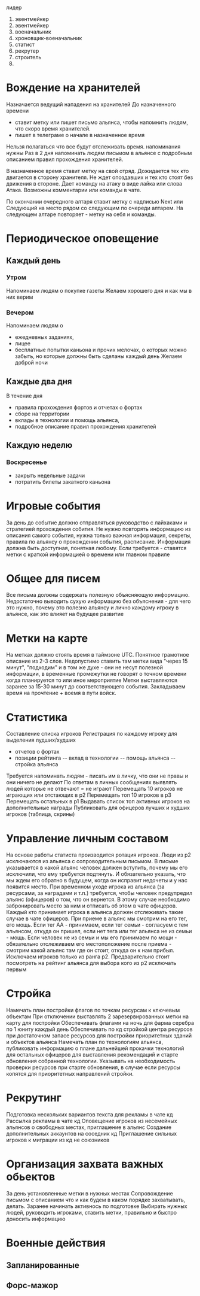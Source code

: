 лидер
1. эвентмейкер
2. эвентмейкер
3. военачальник
4. хроновщик-военачальник
5. статист
6. рекрутер
7. строитель
8.


# Вождение на хранителей

Назначается ведущий нападения на хранителей
До назначенного времени
- ставит метку или пишет письмо альянса, чтобы напомнить людям, что скоро время хранителей.
- пишет в телеграме о начале в назначенное время

Нельзя полагаться что все будут отслеживать время. напоминания нужны
Раз в 2 дня напоминать людям письмом в альянсе с подробным описанием правил прохождения хранителей.

В назначенное время ставит метку на свой отряд.
Дожидается тех кто двигается в сторону хранителя.
Не ждет опоздавших и тех кто стоят без движения в стороне.
Дает команду на атаку в виде лайка или слова Атака.
Возможны комментарии или команды в чате.

По окончании очередного алтаря ставит метку с надписью Next или Следующий на место рядом со следующим по очереди алтарем.
На следующем алтаре повторяет - метку на себя и команды.


# Периодическое оповещение

## Каждый день
### Утром
Напоминаем людям о покупке газеты
Желаем хорошего дня и как мы в них верим

### Вечером
Напоминаем людям о 
- ежедневных заданиях,
- лицее
- бесплатные попытки каньона
и прочих мелочах, о которых можно забыть, но которые должны быть сделаны каждый день
Желаем доброй ночи

## Каждые два дня
В течение дня
- правила прохождения фортов и отчетах о фортах
- сборе на территории
- вклады в технологии и помощь альянса,
- подробное описание правил прохождения хранителей

## Каждую неделю
### Воскресенье
- закрыть недельные задачи
- потратить билеты закатного каньона


# Игровые события
За день до событие должно отправляться руководство с лайхаками и стратегией прохождения собития. Не нужно повторять информацию из описания самого события, нужна только важная информация, секреты, правила по альянсу о прохождении события, расписание.
Информация должна быть доступная, понятная любому.
Если требуется - ставятся метки с краткой информацией о времени или главном правиле

# Общее для писем
Все письма должны содержать полезную объясняющую информацию. Недостаточно выводить сухую информацию без объяснения - для чего это нужно, почему это полезно альянсу и лично каждому игроку в альянсе, как это влияет на будущее развитие

# Метки на карте
На метках должно стоять время в таймзоне UTC. Понятное грамотное описание из 2-3 слов.
Недопустимо ставить там метки вида "через 15 минут", "подходим" и в том же духе - они не несут полезной информации, в временные промежутки не говорят о точном времени когда планируется то или иное мероприятие
Метки выставляются заранее за 15-30 минут до соответствующего события. Закладываем время на прочтение + воемя в пути войск.

# Статистика
Составление списка игроков
Регистрация по каждому игроку для выделения лудших/худших
- отчетов о фортах
- позиции рейтинга
-- вклад в технологии
-- помощь альянса
-- стройка альянса

Требуется напоминать людям - писать им в личку, что они не правы и они ничего не делают
По ответам в личных сообщениях выявлять людей которые не отвечают = не играют
Перемещать 10 игроков не играющих или отстающих в р2
Перемещать топ 10 игроков в р3
Перемещать остальных в р1
Выдавать список топ активных игроков на дополнительные награды
Публиковать для офицеров лучших и худших игроков (таблица, скрины)

# Управление личным составом
На основе работы статиста производится ротация игроков.
Люди из р2 исключаются из альянса с сопроводительным письмом. В письме указывается в какой альянс человек должен вступить, почему мы его исключили, что ему требуется подтянуть. И обязательно указать, что мы ждем его обратно в будущем, когда он исправит недочеты и у нас появится место.
При временном уходе игрока из альянса (за ресурсами, за наградами и т.п.) требуется, чтобы человек предупредил альянс (офицеров) о том, что он вернется. В этому случае необходимо забронировать место за ним и отписать об этом в чате офицеров.
Каждый кто принимает игрока в альянса должен отслеживать такие случае в чате офицеров.
При приеме в альянс мы смотрим на его тег, его мощь. Если тег АА - принимаем, если тег семьи - согласуем с тем альянсом, откуда он пришел, если нет тега или тег альянса не из семьи - мощь.
Если человек не из семьи и мы его принимаем по мощи - обязательно отслеживаем его местоположение после приема - смотрим какой альянс там где он стоит, откуда он к нам прибыл.
Исключаем игроков только из ранга р2. Предварительно стоит посмотреть на рейтинг альянса для выбора кого из р2 исключать первым

# Стройка
Намечать план постройки флагов по точкам ресурсам к ключевым объектам
При отключении выставлять 2 зарезервированных метки на карту для постройки
Обеспечивать флагами на ночь для фарма серебра по 1 юниту каждый день
Обеспечивать по кд стройкой центра ресурсов при достаточном запасе ресурсов для постройки приоритетных зданий и объектов альянса
Намечать план по технологиям альянса, публиковать информацию о плане дальнейшей прокачки технологий для остальных офицеров для выставления рекомендаций и старте обновления собранной технологии.
Указывать на необходимость проверки ресурсов при старте обновления, в случае если ресурсы копятся для приоритетных направлений стройки.


# Рекрутинг
Подготовка нескольких вариантов текста для рекламы в чате кд
Рассылка рекламы в чате кд
Оповещение игроков из несемейных альянсов о свободных местах, приглашение в альянс
Создание дополнительных аккаунтов на соседник кд
Приглашение сильных игроков к миграции из кд не союзников


# Организация захвата важных обьектов
За день установленные метки в нужных местах
Сопровождение письмом с описанием что и как будем в каком порядке захватывать, делать.
Заранее начинать активнось по подготовке 
Выбирать нужных людей, руководить игроками, ставить метки, правильно и быстро доносить информацию


# Военные действия
## Запланированные

## Форс-мажор

